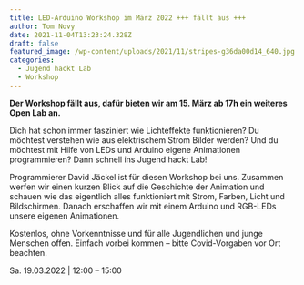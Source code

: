 ```yaml
---
title: LED-Arduino Workshop im März 2022 +++ fällt aus +++
author: Tom Novy
date: 2021-11-04T13:23:24.328Z
draft: false
featured_image: /wp-content/uploads/2021/11/stripes-g36da00d14_640.jpg
categories:
  - Jugend hackt Lab
  - Workshop
---
```

**Der Workshop fällt aus, dafür bieten wir am 15. März ab 17h ein weiteres Open Lab an.**

Dich hat schon immer fasziniert wie Lichteffekte funktionieren? Du möchtest verstehen wie aus elektrischem Strom Bilder werden? Und du möchtest mit Hilfe von LEDs und Arduino eigene Animationen programmieren? Dann schnell ins Jugend hackt Lab!

Programmierer David Jäckel ist für diesen Workshop bei uns. Zusammen werfen wir einen kurzen Blick auf die Geschichte der Animation und schauen wie das eigentlich alles funktioniert mit Strom, Farben, Licht und Bildschirmen. Danach erschaffen wir mit einem Arduino und RGB-LEDs unsere eigenen Animationen.

Kostenlos, ohne Vorkenntnisse und für alle Jugendlichen und junge Menschen offen. Einfach vorbei kommen – bitte Covid-Vorgaben vor Ort beachten.

Sa. 19.03.2022 | 12:00 – 15:00